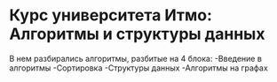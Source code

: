 # Курс университета Итмо: Алгоритмы и структуры данных

В нем разбирались алгоритмы, разбитые на 4 блока:
-Введение в алгоритмы
-Сортировка
-Структуры данных
-Алгоритмы на графах
